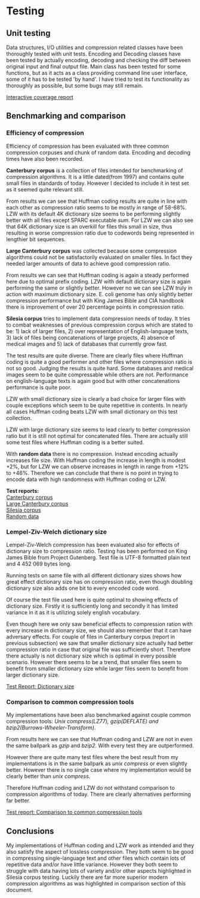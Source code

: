 # Testing

## Unit testing
Data structures, I/O utilities and compression related classes have been thoroughly tested with unit tests. Encoding and Decoding classes have been tested by actually encoding, decoding and checking the diff between original input and final output file. Main class has been tested for some functions, but as it acts as a class providing command line user interface, some of it has to be tested 'by hand'. I have tried to test its functionality as thoroughly as possible, but some bugs may still remain.

[Interactive coverage report](https://codecov.io/gh/akiutoslahti/compresch)

## Benchmarking and comparison
### Efficiency of compression
Efficiency of compression has been evaluated with three common compression corpuses and chunk of random data. Encoding and decoding times have also been recorded.

**Canterbury corpus** is a collection of files intended for benchmarking of compression algorithms. It is a little dated(from 1997) and contains quite small files in standards of today. However I decided to include it in test set as it seemed quite relevant still.

From results we can see that Huffman coding results are quite in line with each other as compression ratio seems to be mostly in range of 58-68%. LZW with its default 4K dictionary size seems to be performing slightly better with all files except SPARC executable *sum*. For LZW we can also see that 64K dictionary size is an overkill for files this small in size, thus resulting in worse compression ratio due to codewords being represented in lengthier bit sequences.

**Large Canterbury corpus** was collected because some compression algorithms could not be satisfactorily evaluated on smaller files. In fact they needed larger amounts of data to achieve good compression ratio.

From results we can see that Huffman coding is again a steady performed here due to optimal prefix coding. LZW with default dictionary size is again performing the same or slightly better. However no we can see LZW truly in action with maximum dictionary size. E. coli genome has only slightly better compression performance but with King James Bible and CIA handbook there is improvement of over 20 percentage points in compression ratio.

**Silesia corpus** tries to implement data compression needs of today. It tries to combat weaknesses of previous compression corpus which are stated to be: 1) lack of larger files, 2) over representation of English-language texts, 3) lack of files being concatenations of large projects, 4) absence of medical images and 5) lack of databases that currently grow fast.

The test results are quite diverse. There are clearly files where Huffman coding is quite a good performer and other files where compression ratio is not so good. Judging the results is quite hard. Some databases and medical images seem to be quite compressable while others are not. Performance on english-language texts is again good but with other concatenations performance is quite poor.

LZW with small dictionary size is clearly a bad choice for larger files with couple exceptions which seem to be quite repetitive in contents. In nearly all cases Huffman coding beats LZW with small dictionary on this test collection. 

LZW with large dictionary size seems to lead clearly to better compression ratio but it is still not optimal for concatenated files. There are actually still some test files where Huffman coding is a better suited.

With **random data** there is no compression. Instead encoding actually increases file size. With Huffman coding the increase in length is modest +2%, but for LZW we can observe increases in length in range from +12% to +46%. Therefore we can conclude that there is no point in trying to encode data with high randomness with Huffman coding or LZW.

**Test reports:**  
[Canterbury corpus](performancetests/canterbury.md)  
[Large Canterbury corpus](performancetests/canterbury-large.md)  
[Silesia corpus](performancetests/silesia.md)  
[Random data](performancetests/random.md)

### Lempel-Ziv-Welch dictionary size
Lempel-Ziv-Welch compression has been evaluated also for effects of dictionary size to compression ratio. Testing has been performed on King James Bible from Project Gutenberg. Test file is UTF-8 formatted plain text and 4 452 069 bytes long.

Running tests on same file with all different dictionary sizes shows how great effect dictionary size has on compression ratio, even though doubling dictionary size also adds one bit to every encoded code word. 

Of course the test file used here is quite optimal to showing effects of dictionary size. Firstly it is sufficiently long and secondly it has limited variance in it as it is utilizing solely english vocabulary. 
 
Even though here we only saw beneficial effects to compression ration with every increase in dictionary size, we should also remember that it can have adversary effects. For couple of files in Canterbury corpus (report in previous subsection) we saw that smaller dictionary size actually had better compression ratio in case that original file was sufficiently short. Therefore there actually is not dictionary size which is optimal in every possible scenario. However there seems to be a trend, that smaller files seem to benefit from smaller dictionary size while larger files seem to benefit from larger dictionary size.
 
[Test Report: Dictionary size](performancetests/bible.md)

### Comparison to common compression tools
My implementations have been also benchmarked against couple common compression tools: *Unix compress(LZ77), gzip(DEFLATE) and bzip2(Burrows-Wheeler-Transform)*.

From results here we can see that Huffman coding and LZW are not in even the same ballpark as *gzip* and *bzip2*. With every test they are outperformed.

However there are quite many test files where the best result from my implementations is in the same ballpark as *unix compress* or even slightly better. However there is no single case where my implementation would be clearly better than *unix compress*.

Therefore Huffman coding and LZW do not withstand comparison to compression algorithms of today. There are clearly alternatives performing far better.

[Test report: Comparison to common compression tools](performancetests/comparison-to-other-tools.md)

## Conclusions
My implementations of Huffman coding and LZW work as intended and they also satisfy the aspect of lossless compression. They both seem to be good in compressing single-language text and other files which contain lots of repetitive data and/or have little variance. However they both seem to struggle with data having lots of variety and/or other aspects highlighted in Silesia corpus testing. Luckily there are far more superior modern compression algorithms as was highlighted in comparison section of this document.
